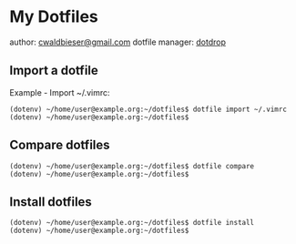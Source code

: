 My Dotfiles
===========

author: cwaldbieser@gmail.com
dotfile manager: [dotdrop](https://dotdrop.readthedocs.io/en/latest/)

Import a dotfile
----------------

Example - Import ~/.vimrc:

    (dotenv) ~/home/user@example.org:~/dotfiles$ dotfile import ~/.vimrc
    (dotenv) ~/home/user@example.org:~/dotfiles$

Compare dotfiles
----------------

    (dotenv) ~/home/user@example.org:~/dotfiles$ dotfile compare
    (dotenv) ~/home/user@example.org:~/dotfiles$

Install dotfiles
----------------

    (dotenv) ~/home/user@example.org:~/dotfiles$ dotfile install
    (dotenv) ~/home/user@example.org:~/dotfiles$
